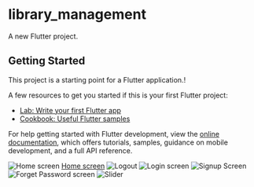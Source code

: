 # library_management

A new Flutter project.

## Getting Started

This project is a starting point for a Flutter application.!


A few resources to get you started if this is your first Flutter project:

- [Lab: Write your first Flutter app](https://docs.flutter.dev/get-started/codelab)
- [Cookbook: Useful Flutter samples](https://docs.flutter.dev/cookbook)

For help getting started with Flutter development, view the
[online documentation](https://docs.flutter.dev/), which offers tutorials,
samples, guidance on mobile development, and a full API reference.

![Home screen](https://github.com/user-attachments/assets/91d61948-bf7a-4ab9-b520-cde01b819d4a)
[Home screen](https://github.com/user-attachments/assets/d06c27d0-ef14-4384-ba2d-fab7879b7432)
![Logout](https://github.com/user-attachments/assets/deac6e69-8c12-4932-bf0c-8801eaee905a)
![Login screen](https://github.com/user-attachments/assets/966e25b9-95b6-40e1-a46b-252b41075372)
![Signup Screen](https://github.com/user-attachments/assets/8b5d5795-4c0f-449f-bcae-ec46ee21af12)
![Forget Password screen](https://github.com/user-attachments/assets/9072b67e-109c-4c65-9819-0ceccc569c78)
![Slider](https://github.com/user-attachments/assets/49a8032b-4af3-4b9f-93a0-0e59f0628afe)
